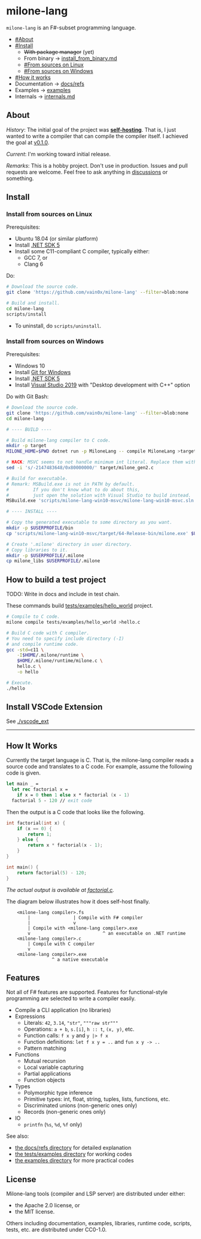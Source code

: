 # milone-lang

`milone-lang` is an F#-subset programming language.

- [#About](#about)
- [#Install](#install)
    - ~~With package manager~~ (yet)
    - From binary -> [install_from_binary.md](install_from_binary.md)
    - [#From sources on Linux](#install-from-sources-on-linux)
    - [#From sources on Windows](#install-from-sources-on-windows)
- [#How it works](#how-it-works)
- Documentation -> [docs/refs](docs/refs)
- Examples -> [examples](examples)
- Internals -> [internals.md](internals.md)

## About

*History*:
The initial goal of the project was **[self-hosting](https://en.wikipedia.org/wiki/Self-hosting)**.
That is, I just wanted to write a compiler that can compile the compiler itself.
I achieved the goal at [v0.1.0](https://github.com/vain0x/milone-lang/tree/v0.1.0).

*Current*:
I'm working toward initial release.

*Remarks*:
This is a hobby project.
Don't use in production.
Issues and pull requests are welcome.
Feel free to ask anything in [discussions](https://github.com/vain0x/milone-lang/discussions/4) or something.

## Install

### Install from sources on Linux

Prerequisites:

- Ubuntu 18.04 (or similar platform)
- Install [.NET SDK 5](https://dotnet.microsoft.com/download/dotnet/5.0)
- Install some C11-compliant C compiler, typically either:
    - GCC 7, or
    - Clang 6

Do:

```sh
# Download the source code.
git clone 'https://github.com/vain0x/milone-lang' --filter=blob:none

# Build and install.
cd milone-lang
scripts/install
```

- To uninstall, do `scripts/uninstall`.

### Install from sources on Windows

Prerequisites:

- Windows 10
- Install [Git for Windows](https://gitforwindows.org/)
- Install [.NET SDK 5](https://dotnet.microsoft.com/download/dotnet/5.0)
- Install [Visual Studio 2019](https://visualstudio.microsoft.com/ja/downloads/) with "Desktop development with C++" option

Do with Git Bash:

```sh
# Download the source code.
git clone 'https://github.com/vain0x/milone-lang' --filter=blob:none
cd milone-lang

# ---- BUILD ----

# Build milone-lang compiler to C code.
mkdir -p target
MILONE_HOME=$PWD dotnet run -p MiloneLang -- compile MiloneLang >target/milone_gen2.c

# HACK: MSVC seems to not handle minimum int literal. Replace them with hex notation.
sed -i 's/-2147483648/0x80000000/' target/milone_gen2.c

# Build for executable.
# Remark: MSBuild.exe is not in PATH by default.
#         If you don't know what to do about this,
#         just open the solution with Visual Studio to build instead.
MSBuild.exe 'scripts/milone-lang-win10-msvc/milone-lang-win10-msvc.sln' '-p:Configuration=Release;Platform=x64'

# ---- INSTALL ----

# Copy the generated executable to some directory as you want.
mkdir -p $USERPROFILE/bin
cp 'scripts/milone-lang-win10-msvc/target/64-Release-bin/milone.exe' $USERPROFILE/bin

# Create '.milone' directory in user directory.
# Copy libraries to it.
mkdir -p $USERPROFILE/.milone
cp milone_libs $USERPROFILE/.milone
```

## How to build a test project

TODO: Write in docs and include in test chain.

These commands build [tests/examples/hello_world](tests/examples/hello_world) project.

```sh
# Compile to C code.
milone compile tests/examples/hello_world >hello.c

# Build C code with C compiler.
# You need to specify include directory (-I)
# and compile runtime code.
gcc -std=c11 \
    -I$HOME/.milone/runtime \
    $HOME/.milone/runtime/milone.c \
    hello.c \
    -o hello

# Execute.
./hello
```

## Install VSCode Extension

See [./vscode_ext](./vscode_ext)

----

## How It Works

Currently the target language is C. That is, the milone-lang compiler reads a source code and translates to a C code. For example, assume the following code is given.

```fsharp
let main _ =
  let rec factorial x =
    if x = 0 then 1 else x * factorial (x - 1)
  factorial 5 - 120 // exit code
```

Then the output is a C code that looks like the following.

```c
int factorial(int x) {
    if (x == 0) {
        return 1;
    } else {
        return x * factorial(x - 1);
    }
}

int main() {
    return factorial(5) - 120;
}
```

*The actual output is available at [factorial.c](tests/examples/factorial/factorial.c).*

The diagram below illustrates how it does self-host finally.

```
    <milone-lang compiler>.fs
        |                | Compile with F# compiler
        |                v
        | Compile with <milone-lang compiler>.exe
        v                           ^ an executable on .NET runtime
    <milone-lang compiler>.c
        | Compile with C compiler
        v
    <milone-lang compiler>.exe
                 ^ a native executable
```

## Features

Not all of F# features are supported. Features for functional-style programming are selected to write a compiler easily.

- Compile a CLI application (no libraries)
- Expressions
    - Literals: `42`, `3.14`, `"str"`, `"""raw str"""`
    - Operations: `a + b`, `s.[i]`, `h :: t`, `(x, y)`, etc.
    - Function calls: `f x y` and `y |> f x`
    - Function definitions: `let f x y = ..` and `fun x y -> ..`
    - Pattern matching
- Functions
    - Mutual recursion
    - Local variable capturing
    - Partial applications
    - Function objects
- Types
    - Polymorphic type inference
    - Primitive types: int, float, string, tuples, lists, functions, etc.
    - Discriminated unions (non-generic ones only)
    - Records (non-generic ones only)
- IO
    - `printfn` (`%s`, `%d`, `%f` only)

See also:

- [the docs/refs directory](docs/refs/) for detailed explanation
- [the tests/examples directory](tests/examples) for working codes
- [the examples directory](examples) for more practical codes

## License

Milone-lang tools (compiler and LSP server) are distributed under either:

- the Apache 2.0 license, or
- the MIT license.

Others including documentation, examples, libraries, runtime code, scripts, tests, etc. are distributed under CC0-1.0.
